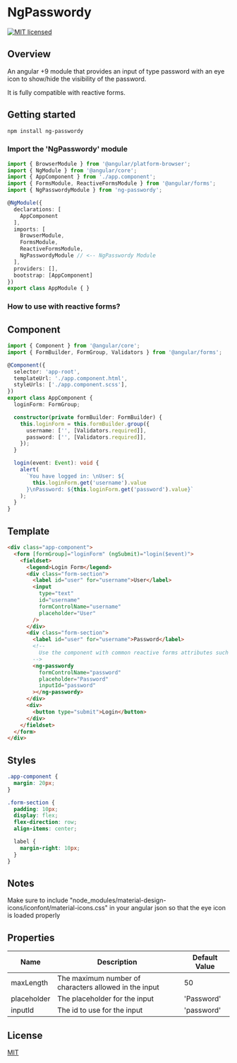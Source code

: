 # NgPasswordy

[![MIT licensed](https://img.shields.io/badge/license-MIT-blue.svg?style=flat-square)](https://github.com/georgipeltekov/ngx-file-drop/blob/master/LICENSE)

## Overview

An angular +9 module that provides an input of type password with an eye icon to show/hide the visibility of the password. 

It is fully compatible with reactive forms.

## Getting started

```bash
npm install ng-passwordy
```

### Import the 'NgPasswordy' module

```Typescript
import { BrowserModule } from '@angular/platform-browser';
import { NgModule } from '@angular/core';
import { AppComponent } from './app.component';
import { FormsModule, ReactiveFormsModule } from '@angular/forms';
import { NgPasswordyModule } from 'ng-passwordy';

@NgModule({
  declarations: [
    AppComponent
  ],
  imports: [
    BrowserModule,
    FormsModule,
    ReactiveFormsModule,
    NgPasswordyModule // <-- NgPasswordy Module 
  ],
  providers: [],
  bootstrap: [AppComponent]
})
export class AppModule { }
```
### How to use with reactive forms?

## Component 

```Typescript
import { Component } from '@angular/core';
import { FormBuilder, FormGroup, Validators } from '@angular/forms';

@Component({
  selector: 'app-root',
  templateUrl: './app.component.html',
  styleUrls: ['./app.component.scss'],
})
export class AppComponent {
  loginForm: FormGroup;

  constructor(private formBuilder: FormBuilder) {
    this.loginForm = this.formBuilder.group({
      username: ['', [Validators.required]],
      password: ['', [Validators.required]],
    });
  }

  login(event: Event): void {
    alert(
      `You have logged in: \nUser: ${
        this.loginForm.get('username').value
      }\nPassword: ${this.loginForm.get('password').value}`
    );
  }
}
```

## Template

```HTML
<div class="app-component">
  <form [formGroup]="loginForm" (ngSubmit)="login($event)">
    <fieldset>
      <legend>Login Form</legend>
      <div class="form-section">
        <label id="user" for="username">User</label>
        <input
          type="text"
          id="username"
          formControlName="username"
          placeholder="User"
        />
      </div>
      <div class="form-section">
        <label id="user" for="username">Password</label>
        <!--
          Use the component with common reactive forms attributes such as formControlName
        -->
        <ng-passwordy
          formControlName="password"
          placeholder="Password"
          inputId="password"
        ></ng-passwordy>
      </div>
      <div>
        <button type="submit">Login</button>
      </div>
    </fieldset>
  </form>
</div>
```

## Styles

```SCSS
.app-component {
  margin: 20px;
}

.form-section {
  padding: 10px;
  display: flex;
  flex-direction: row;
  align-items: center;

  label {
    margin-right: 10px;
  }
}
```

## Notes

Make sure to include "node_modules/material-design-icons/iconfont/material-icons.css" in your angular json so that the eye icon is loaded properly

## Properties

Name  | Description | Default Value
------------- | ------------- | -------------
maxLength  | The maximum number of characters allowed in the input | 50
placeholder  | The placeholder for the input | 'Password'
inputId  | The id to use for the input | 'password'

## License

[MIT](/LICENSE)